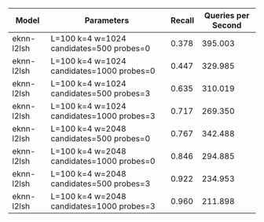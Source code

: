 |Model|Parameters|Recall|Queries per Second|
|---|---|---|---|
|eknn-l2lsh|L=100 k=4 w=1024 candidates=500 probes=0|0.378|395.003|
|eknn-l2lsh|L=100 k=4 w=1024 candidates=1000 probes=0|0.447|329.985|
|eknn-l2lsh|L=100 k=4 w=1024 candidates=500 probes=3|0.635|310.019|
|eknn-l2lsh|L=100 k=4 w=1024 candidates=1000 probes=3|0.717|269.350|
|eknn-l2lsh|L=100 k=4 w=2048 candidates=500 probes=0|0.767|342.488|
|eknn-l2lsh|L=100 k=4 w=2048 candidates=1000 probes=0|0.846|294.885|
|eknn-l2lsh|L=100 k=4 w=2048 candidates=500 probes=3|0.922|234.953|
|eknn-l2lsh|L=100 k=4 w=2048 candidates=1000 probes=3|0.960|211.898|
